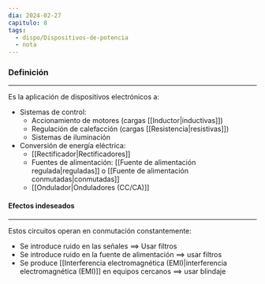 ```yaml
---
dia: 2024-02-27
capitulo: 8
tags:
  - dispo/Dispositivos-de-potencia
  - nota
---
```

### Definición
---
Es la aplicación de dispositivos electrónicos a:
* Sistemas de control:
	* Accionamiento de motores (cargas [[Inductor|inductivas]])
	* Regulación de calefacción (cargas [[Resistencia|resistivas]])
	* Sistemas de iluminación
* Conversión de energía eléctrica:
	* [[Rectificador|Rectificadores]]
	* Fuentes de alimentación: [[Fuente de alimentación regulada|reguladas]] o [[Fuente de alimentación conmutadas|conmutadas]]
	* [[Ondulador|Onduladores (CC/CA)]]

#### Efectos indeseados
---
Estos circuitos operan en conmutación constantemente:
* Se introduce ruido en las señales $\implies$ Usar filtros
* Se introduce ruido en la fuente de alimentación $\implies$ usar filtros
* Se produce [[Interferencia electromagnética (EMI)|interferencia electromagnética (EMI)]] en equipos cercanos $\implies$ usar blindaje